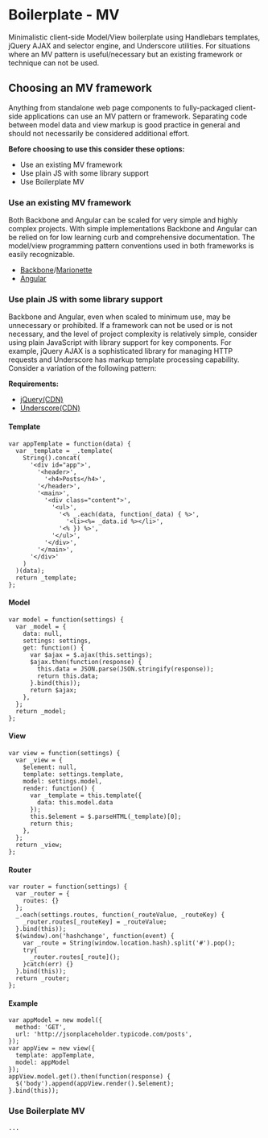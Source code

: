 # Boilerplate - MV

Minimalistic client-side Model/View boilerplate using Handlebars templates,
jQuery AJAX and selector engine, and Underscore utilities. For situations where
an MV pattern is useful/necessary but an existing framework or technique can not
be used.

## Choosing an MV framework

Anything from standalone web page components to fully-packaged client-side applications
can use an MV pattern or framework. Separating code between model data and view
markup is good practice in general and should not necessarily be considered additional
effort.

**Before choosing to use this consider these options:**

* Use an existing MV framework
* Use plain JS with some library support
* Use Boilerplate MV 

### Use an existing MV framework

Both Backbone and Angular can be scaled for very simple and highly complex projects.
With simple implementations Backbone and Angular can be relied on for low learning
curb and comprehensive documentation. The model/view programming pattern conventions
used in both frameworks is easily recognizable.

* [Backbone](https://www.backbonejs.org)/[Marionette](https://www.marionettejs.com)
* [Angular](https://angular.io/)


### Use plain JS with some library support

Backbone and Angular, even when scaled to minimum use, may be unnecessary or prohibited.
If a framework can not be used or is not necessary, and the level of project complexity
is relatively simple, consider using plain JavaScript with library support for key
components. For example, jQuery AJAX is a sophisticated library for managing HTTP
requests and Underscore has markup template processing capability. Consider a variation
of the following pattern:  

**Requirements:**
 * [jQuery(CDN)](https://cdnjs.cloudflare.com/ajax/libs/jquery/3.2.1/jquery.min.js)
 * [Underscore(CDN)](https://cdnjs.cloudflare.com/ajax/libs/underscore.js/1.8.3/underscore-min.js)


#### Template

```
var appTemplate = function(data) {
  var _template = _.template(
    String().concat(
      '<div id="app">',
        '<header>',
          '<h4>Posts</h4>',
        '</header>',
        '<main>',
          '<div class="content">',
            '<ul>',
              '<% _.each(data, function(_data) { %>',
                '<li><%= _data.id %></li>',
              '<% }) %>',
            '</ul>',
          '</div>',
        '</main>',
      '</div>'
    )
  )(data);
  return _template;
};
```

#### Model

```
var model = function(settings) {
  var _model = {
    data: null,
    settings: settings,
    get: function() {
      var $ajax = $.ajax(this.settings);
      $ajax.then(function(response) {
        this.data = JSON.parse(JSON.stringify(response));
        return this.data;
      }.bind(this));
      return $ajax;
    },
  };
  return _model;
};
```

#### View

```
var view = function(settings) {
  var _view = {
    $element: null,
    template: settings.template,
    model: settings.model,
    render: function() {
      var _template = this.template({
        data: this.model.data
      });
      this.$element = $.parseHTML(_template)[0];
      return this;
    },
  };
  return _view;
};
```


#### Router

```
var router = function(settings) {
  var _router = {
    routes: {}
  };
  _.each(settings.routes, function(_routeValue, _routeKey) {
    _router.routes[_routeKey] = _routeValue;
  }.bind(this));
  $(window).on('hashchange', function(event) {
    var _route = String(window.location.hash).split('#').pop();
    try{
      _router.routes[_route]();
    }catch(err) {}
  }.bind(this));
  return _router;
};
```


#### Example

```
var appModel = new model({
  method: 'GET',
  url: 'http://jsonplaceholder.typicode.com/posts',
});
var appView = new view({
  template: appTemplate,
  model: appModel
});
appView.model.get().then(function(response) {
  $('body').append(appView.render().$element);
}.bind(this));
```


### Use Boilerplate MV

```
...
```
